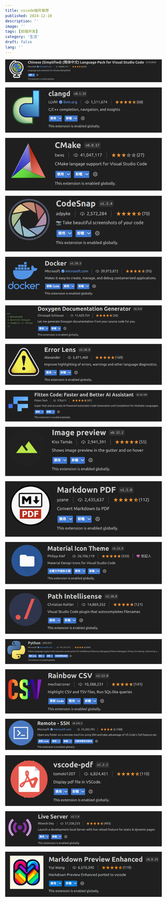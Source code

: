 ```yaml
---
title: vscode插件推荐
published: 2024-12-10
description: ''
image: ''
tags: [前端开发]
category: '生活'
draft: false 
lang: ''
---
```


![](./vscode插件推荐/1.png)

![](./vscode插件推荐/2.png)

![](./vscode插件推荐/3.png)

![](./vscode插件推荐/4.png)

![](./vscode插件推荐/5.png)

![](./vscode插件推荐/6.png)

![](./vscode插件推荐/7.png)

![](./vscode插件推荐/8.png)

![](./vscode插件推荐/9.png)

![](./vscode插件推荐/10.png)

![](./vscode插件推荐/11.png)

![](./vscode插件推荐/12.png)

![](./vscode插件推荐/13.png)

![](./vscode插件推荐/14.png)

![](./vscode插件推荐/15.png)

![](./vscode插件推荐/16.png)

![](./vscode插件推荐/17.png)

![](./vscode插件推荐/18.png)